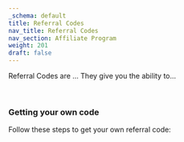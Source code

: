 ```yaml
---
_schema: default
title: Referral Codes
nav_title: Referral Codes
nav_section: Affiliate Program
weight: 201
draft: false
---
```

Referral Codes are ...  They give you the ability to...

&nbsp;

### Getting your own code

Follow these steps to get your own referral code: